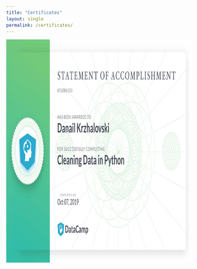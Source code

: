 ```yaml
---
title: "Certificates"
layout: single
permalink: /certificates/
---
```


<img src="./images/Certificates/data_cleaning_python.pdf-1.jpg" width="500" height="600">